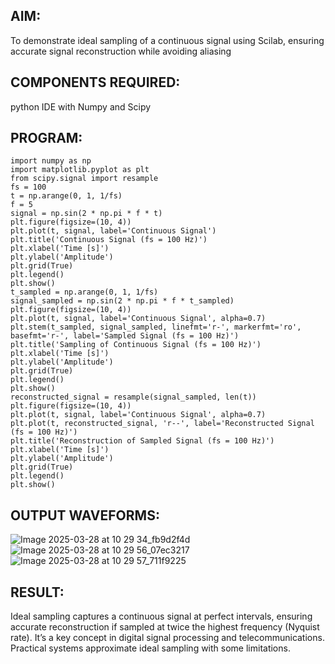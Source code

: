 ## AIM:
To demonstrate ideal sampling of a continuous signal using Scilab, ensuring accurate signal reconstruction while avoiding aliasing

## COMPONENTS REQUIRED:
python IDE with Numpy and Scipy

## PROGRAM:
```
import numpy as np
import matplotlib.pyplot as plt
from scipy.signal import resample
fs = 100
t = np.arange(0, 1, 1/fs) 
f = 5
signal = np.sin(2 * np.pi * f * t)
plt.figure(figsize=(10, 4))
plt.plot(t, signal, label='Continuous Signal')
plt.title('Continuous Signal (fs = 100 Hz)')
plt.xlabel('Time [s]')
plt.ylabel('Amplitude')
plt.grid(True)
plt.legend()
plt.show()
t_sampled = np.arange(0, 1, 1/fs)
signal_sampled = np.sin(2 * np.pi * f * t_sampled)
plt.figure(figsize=(10, 4))
plt.plot(t, signal, label='Continuous Signal', alpha=0.7)
plt.stem(t_sampled, signal_sampled, linefmt='r-', markerfmt='ro', basefmt='r-', label='Sampled Signal (fs = 100 Hz)')
plt.title('Sampling of Continuous Signal (fs = 100 Hz)')
plt.xlabel('Time [s]')
plt.ylabel('Amplitude')
plt.grid(True)
plt.legend()
plt.show()
reconstructed_signal = resample(signal_sampled, len(t))
plt.figure(figsize=(10, 4))
plt.plot(t, signal, label='Continuous Signal', alpha=0.7)
plt.plot(t, reconstructed_signal, 'r--', label='Reconstructed Signal (fs = 100 Hz)')
plt.title('Reconstruction of Sampled Signal (fs = 100 Hz)')
plt.xlabel('Time [s]')
plt.ylabel('Amplitude')
plt.grid(True)
plt.legend()
plt.show()
```
## OUTPUT WAVEFORMS:
![Image 2025-03-28 at 10 29 34_fb9d2f4d](https://github.com/user-attachments/assets/e6de331e-f4f8-4449-a9fb-490615781bf0)
![Image 2025-03-28 at 10 29 56_07ec3217](https://github.com/user-attachments/assets/53ea547b-9da5-4425-b922-cecd5c14ba52)
![Image 2025-03-28 at 10 29 57_711f9225](https://github.com/user-attachments/assets/5a72c446-b383-42de-9161-70ff9c0660f4)


## RESULT:
Ideal sampling captures a continuous signal at perfect intervals, ensuring accurate reconstruction if sampled at twice the highest frequency (Nyquist rate). It’s a key concept in digital signal processing and telecommunications. Practical systems approximate ideal sampling with some limitations.

